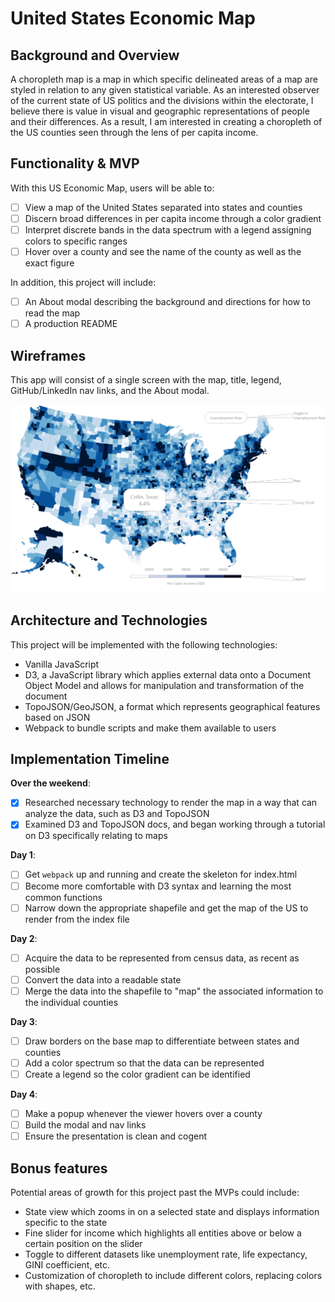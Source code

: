 # United States Economic Map

## Background and Overview

A choropleth map is a map in which specific delineated areas of a map are styled in relation to any given statistical variable. As an interested observer of the current state of US politics and the divisions within the electorate, I believe there is value in visual and geographic representations of people and their differences. As a result, I am interested in creating a choropleth of the US counties seen through the lens of per capita income.

## Functionality & MVP

With this US Economic Map, users will be able to:

- [ ] View a map of the United States separated into states and counties
- [ ] Discern broad differences in per capita income through a color gradient
- [ ] Interpret discrete bands in the data spectrum with a legend assigning colors to specific ranges
- [ ] Hover over a county and see the name of the county as well as the exact figure

In addition, this project will include:

- [ ] An About modal describing the background and directions for how to read the map
- [ ] A production README

## Wireframes

This app will consist of a single screen with the map, title, legend, GitHub/LinkedIn nav links, and the About modal.

![wireframes](wireframe.png)

## Architecture and Technologies

This project will be implemented with the following technologies:

- Vanilla JavaScript
- D3, a JavaScript library which applies external data onto a Document Object Model and allows for manipulation and transformation of the document
- TopoJSON/GeoJSON, a format which represents geographical features based on JSON
- Webpack to bundle scripts and make them available to users

## Implementation Timeline

**Over the weekend**:
- [x] Researched necessary technology to render the map in a way that can analyze the data, such as D3 and TopoJSON
- [x] Examined D3 and TopoJSON docs, and began working through a tutorial on D3 specifically relating to maps

**Day 1**:

- [ ] Get `webpack` up and running and create the skeleton for index.html
- [ ] Become more comfortable with D3 syntax and learning the most common functions
- [ ] Narrow down the appropriate shapefile and get the map of the US to render from the index file

**Day 2**:

- [ ] Acquire the data to be represented from census data, as recent as possible
- [ ] Convert the data into a readable state
- [ ] Merge the data into the shapefile to "map" the associated information to the individual counties

**Day 3**:

- [ ] Draw borders on the base map to differentiate between states and counties
- [ ] Add a color spectrum so that the data can be represented
- [ ] Create a legend so the color gradient can be identified

**Day 4**:

- [ ] Make a popup whenever the viewer hovers over a county
- [ ] Build the modal and nav links
- [ ] Ensure the presentation is clean and cogent

## Bonus features

Potential areas of growth for this project past the MVPs could include:

- State view which zooms in on a selected state and displays information specific to the state
- Fine slider for income which highlights all entities above or below a certain position on the slider
- Toggle to different datasets like unemployment rate, life expectancy, GINI coefficient, etc.
- Customization of choropleth to include different colors, replacing colors with shapes, etc.
